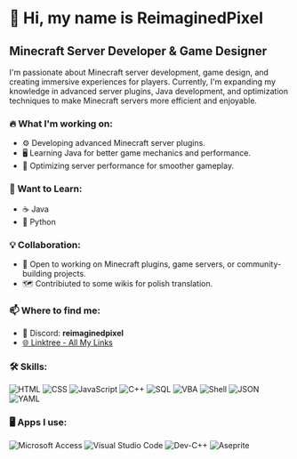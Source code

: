 # 👋 Hi, my name is ReimaginedPixel

## Minecraft Server Developer & Game Designer

I'm passionate about Minecraft server development, game design, and creating immersive experiences for players. Currently, I'm expanding my knowledge in advanced server plugins, Java development, and optimization techniques to make Minecraft servers more efficient and enjoyable.

### 🔥 What I'm working on:
- ⚙️ Developing advanced Minecraft server plugins.
- 🖥️ Learning Java for better game mechanics and performance.
- 🔄 Optimizing server performance for smoother gameplay.

### 🎯 Want to Learn:
- ☕ Java
- 🐍 Python

### 💡 Collaboration:
- 💬 Open to working on Minecraft plugins, game servers, or community-building projects.
- 🗺️ Contribiuted to some wikis for polish translation.

### 📫 Where to find me:
- 💬 Discord: **reimaginedpixel**
- [🌐 Linktree - All My Links](https://linktr.ee/ReimaginedPixel)

### 🛠 Skills:
![HTML](https://img.shields.io/badge/-HTML-orange?style=flat-square&logo=html5) ![CSS](https://img.shields.io/badge/-CSS-blue?style=flat-square&logo=css3) ![JavaScript](https://img.shields.io/badge/-JavaScript-yellow?style=flat-square&logo=javascript) ![C++](https://img.shields.io/badge/-C++-blue?style=flat-square&logo=cplusplus) ![SQL](https://img.shields.io/badge/-SQL-lightgray?style=flat-square&logo=mysql) ![VBA](https://img.shields.io/badge/-VBA-purple?style=flat-square&logo=microsoft-office) ![Shell](https://img.shields.io/badge/-Shell-black?style=flat-square&logo=gnu-bash) ![JSON](https://img.shields.io/badge/-JSON-000?style=flat-square&logo=json) ![YAML](https://img.shields.io/badge/-YAML-64B5F6?style=flat-square&logo=yaml)


### 🖥️ Apps I use:
![Microsoft Access](https://img.shields.io/badge/Microsoft_Access-A4373A?style=for-the-badge&logo=microsoft-access&logoColor=white)
![Visual Studio Code](https://img.shields.io/badge/Visual%20Studio%20Code-0078d7.svg?style=for-the-badge&logo=visual-studio-code&logoColor=white)
![Dev-C++](https://img.shields.io/badge/Dev--C++-blue.svg?style=for-the-badge&logo=c%2B%2B&logoColor=white)
![Aseprite](https://img.shields.io/badge/Aseprite-FFFFFF?style=for-the-badge&logo=Aseprite&logoColor=#7D929E)
